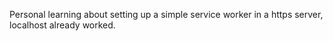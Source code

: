 Personal learning about setting up a simple service worker in a https server, localhost already worked.
